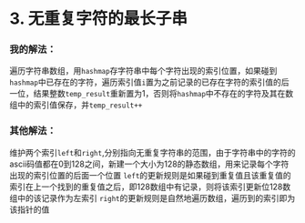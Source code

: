 # 3. 无重复字符的最长子串

### 我的解法：
遍历字符串数组，用`hashmap`存字符串中每个字符出现的索引位置，如果碰到`hashmap`中已存在的字符，遍历索引值`i`置为之前记录的已存在字符的索引值的后一位，结果整数`temp_result`重新置为1，否则将`hashmap`中不存在的字符及其在数组中的索引值保存，并`temp_result++`

### 其他解法：
维护两个索引`left`和`right`,分别指向无重复字符串的范围，由于字符串中的字符的ascii码值都在0到128之间，新建一个大小为128的静态数组，用来记录每个字符出现的索引位置的后面一个位置
`left`的更新规则是如果碰到重复值且该重复值的索引在上一个找到的重复值之后，即128数组中有记录，则将该索引更新位128数组中的该记录作为左索引
`right`的更新规则是自然地遍历数组，遍历到的索引即为该指针的值
